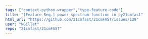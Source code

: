 ```yaml
---
tags: ["context-python-wrapper","type-feature-code"]
title: "[Feature Req.] power spectrum function in py21cmfast"
html_url: "https://github.com/21cmfast/21cmFAST/issues/129"
user: "NGillet"
repo: "21cmfast/21cmFAST"
---
```


